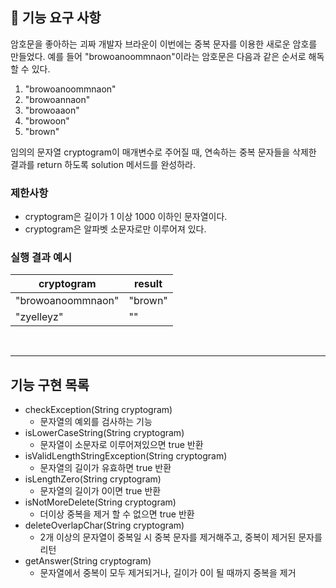 ## 🚀 기능 요구 사항

암호문을 좋아하는 괴짜 개발자 브라운이 이번에는 중복 문자를 이용한 새로운 암호를 만들었다. 예를 들어 "browoanoommnaon"이라는 암호문은 다음과 같은 순서로 해독할 수 있다.

1. "browoanoommnaon"
2. "browoannaon"
3. "browoaaon"
4. "browoon"
5. "brown"

임의의 문자열 cryptogram이 매개변수로 주어질 때, 연속하는 중복 문자들을 삭제한 결과를 return 하도록 solution 메서드를 완성하라.

### 제한사항

- cryptogram은 길이가 1 이상 1000 이하인 문자열이다.
- cryptogram은 알파벳 소문자로만 이루어져 있다.

### 실행 결과 예시

| cryptogram | result |
| --- | --- |
| "browoanoommnaon" | "brown" |
| "zyelleyz" | "" |

<br>

---

## 기능 구현 목록

- checkException(String cryptogram)
  - 문자열의 예외를 검사하는 기능
- isLowerCaseString(String cryptogram)
  - 문자열이 소문자로 이루어져있으면 true 반환
- isValidLengthStringException(String cryptogram)
  - 문자열의 길이가 유효하면 true 반환
- isLengthZero(String cryptogram)
  - 문자열의 길이가 0이면 true 반환
- isNotMoreDelete(String cryptogram)
  - 더이상 중복을 제거 할 수 없으면 true 반환
- deleteOverlapChar(String cryptogram)
  - 2개 이상의 문자열이 중복일 시 중복 문자를 제거해주고, 중복이 제거된 문자를 리턴 
- getAnswer(String cryptogram)
  - 문자열에서 중복이 모두 제거되거나, 길이가 0이 될 때까지 중복을 제거